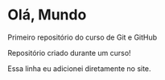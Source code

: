 # Olá, Mundo
 Primeiro repositório do curso de Git e GitHub

Repositório criado durante um curso!

Essa linha eu adicionei diretamente no site.
